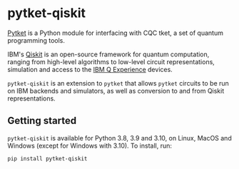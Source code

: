 # pytket-qiskit

[Pytket](https://cqcl.github.io/pytket) is a Python module for interfacing
with CQC tket, a set of quantum programming tools.

IBM's [Qiskit](https://qiskit.org) is an open-source framework for quantum
computation, ranging from high-level algorithms to low-level circuit
representations, simulation and access to the [IBM Q
Experience](https://www.research.ibm.com/ibm-q/) devices.

`pytket-qiskit` is an extension to `pytket` that allows `pytket` circuits to be
run on IBM backends and simulators, as well as conversion to and from Qiskit
representations.

## Getting started

`pytket-qiskit` is available for Python 3.8, 3.9 and 3.10, on Linux, MacOS and
Windows (except for Windows with 3.10). To install, run:

```pip install pytket-qiskit```

